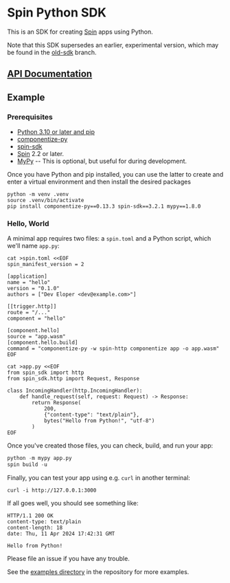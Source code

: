 # Spin Python SDK

This is an SDK for creating [Spin](https://github.com/fermyon/spin) apps using Python.

Note that this SDK supersedes an earlier, experimental version, which may be
found in the [old-sdk](https://github.com/fermyon/spin-python-sdk/tree/old-sdk)
branch.

## [API Documentation](https://fermyon.github.io/spin-python-sdk/v3/index.html)

## Example

### Prerequisites

- [Python 3.10 or later and pip](https://www.python.org/downloads/)
- [componentize-py](https://pypi.org/project/componentize-py/)
- [spin-sdk](https://pypi.org/project/spin-sdk/)
- [Spin](https://github.com/fermyon/spin) 2.2 or later.
- [MyPy](https://pypi.org/project/mypy/) -- This is optional, but useful for during development.

Once you have Python and pip installed, you can use the latter to create and
enter a virtual environment and then install the desired packages

```shell
python -m venv .venv
source .venv/bin/activate
pip install componentize-py==0.13.3 spin-sdk==3.2.1 mypy==1.8.0
```

### Hello, World

A minimal app requires two files: a `spin.toml` and a Python script, which we'll
name `app.py`:

```shell
cat >spin.toml <<EOF
spin_manifest_version = 2

[application]
name = "hello"
version = "0.1.0"
authors = ["Dev Eloper <dev@example.com>"]

[[trigger.http]]
route = "/..."
component = "hello"

[component.hello]
source = "app.wasm"
[component.hello.build]
command = "componentize-py -w spin-http componentize app -o app.wasm"
EOF
```

```shell
cat >app.py <<EOF
from spin_sdk import http
from spin_sdk.http import Request, Response

class IncomingHandler(http.IncomingHandler):
    def handle_request(self, request: Request) -> Response:
        return Response(
            200,
            {"content-type": "text/plain"},
            bytes("Hello from Python!", "utf-8")
        )
EOF
```

Once you've created those files, you can check, build, and run your app:

```.py
python -m mypy app.py
spin build -u
```

Finally, you can test your app using e.g. `curl` in another terminal:

```shell
curl -i http://127.0.0.1:3000
```

If all goes well, you should see something like:

```
HTTP/1.1 200 OK
content-type: text/plain
content-length: 18
date: Thu, 11 Apr 2024 17:42:31 GMT

Hello from Python!
```

Please file an issue if you have any trouble.

See the [examples directory](https://github.com/fermyon/spin-python-sdk/tree/main/examples) in the repository for more examples.
